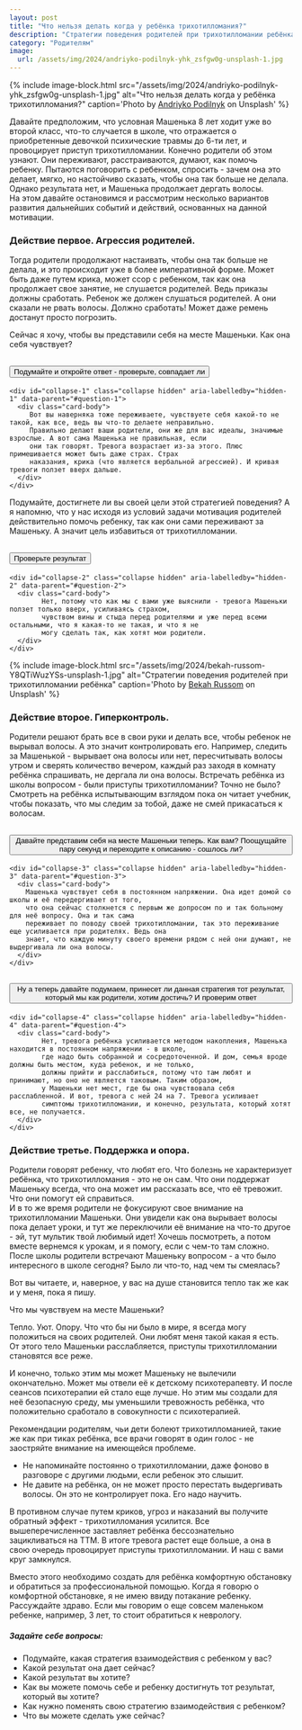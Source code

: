 ```yaml
---
layout: post
title: "Что нельзя делать когда у ребёнка трихотилломания?"
description: "Стратегии поведения родителей при трихотилломании ребёнка"
category: "Родителям"
image:
  url: /assets/img/2024/andriyko-podilnyk-yhk_zsfgw0g-unsplash-1.jpg
---
```

{% include image-block.html
src="/assets/img/2024/andriyko-podilnyk-yhk_zsfgw0g-unsplash-1.jpg"
alt="Что нельзя делать когда у ребёнка трихотилломания?"
caption='Photo by <a href="https://unsplash.com/@andriyko" rel="nofollow" >Andriyko Podilnyk</a> on Unsplash'
%}

Давайте предположим, что условная Машенька 8 лет ходит уже во второй класс, что-то случается в школе,
что отражается о приобретенные девочкой психические травмы до 6-ти лет, и провоцирует приступ трихотилломании.
Конечно родители об этом узнают. Они переживают, расстраиваются, думают, как помочь ребенку.
Пытаются поговорить с ребенком, спросить - зачем она это делает, мягко, но настойчиво сказать,
чтобы она так больше не делала. Однако результата нет, и Машенька продолжает дергать волосы.   
На этом давайте остановимся и рассмотрим несколько вариантов развития дальнейших событий и действий, основанных на
данной мотивации.

### Действие первое. Агрессия родителей.

Тогда родители продолжают настаивать, чтобы она так больше не делала, и это происходит уже в
более императивной форме. Может быть даже путем крика, может ссор с ребенком, так как она продолжает
свое занятие, не слушается родителей. Ведь приказы должны сработать. Ребенок же должен слушаться родителей.
А они сказали не рвать волосы. Должно сработать! Может даже ремень достанут просто погрозить.

Сейчас я хочу, чтобы вы представили себя на месте Машеньки. Как она себя чувствует?

<div class="accordion mb-1" id="question-1">
  <div class="card">
    <div class="card-header" id="hidden-1">
      <h2 class="mb-0 mt-0">
        <button class="btn btn-link btn-block text-left" type="button" data-bs-toggle="collapse" data-bs-target="#collapse-1" aria-expanded="true" aria-controls="collapseOne">
          Подумайте и откройте ответ - проверьте, совпадает ли
        </button>
      </h2>
    </div>

    <div id="collapse-1" class="collapse hidden" aria-labelledby="hidden-1" data-parent="#question-1">
      <div class="card-body">
         Вот вы наверняка тоже переживаете, чувствуете себя какой-то не такой, как все, ведь вы что-то делаете неправильно.
         Правильно делают ваши родители, они же для вас идеалы, значимые взрослые. А вот сама Машенька не правильная, если
         они так говорят. Тревога возрастает из-за этого. Плюс примешивается может быть даже страх. Страх
         наказания, крика (что является вербальной агрессией). И кривая тревоги ползет вверх дальше.     
      </div>
    </div>
  </div>
</div>

Подумайте, достигнете ли вы своей цели этой стратегией поведения? А я напомню, что у нас исходя из условий
задачи мотивация родителей действительно помочь ребенку, так как они сами переживают за Машеньку. А значит цель
избавиться от трихотилломании.

<div class="accordion mb-1" id="question-2">
  <div class="card">
    <div class="card-header" id="hidden-2">
      <h2 class="mb-0 mt-0">
        <button class="btn btn-link btn-block text-left" type="button" data-bs-toggle="collapse" data-bs-target="#collapse-2" aria-expanded="true" aria-controls="collapseOne">
            Проверьте результат
        </button>
      </h2>
    </div>

    <div id="collapse-2" class="collapse hidden" aria-labelledby="hidden-2" data-parent="#question-2">
      <div class="card-body">
            Нет, потому что как мы с вами уже выяснили - тревога Машеньки ползет только вверх, усиливаясь страхом,
            чувством вины и стыда перед родителями и уже перед всеми остальными, что я какая-то не такая, и что я не
            могу сделать так, как хотят мои родители.
      </div>
    </div>
  </div>
</div>

{% include image-block.html
src="/assets/img/2024/bekah-russom-Y8QTiWuzYSs-unsplash-1.jpg"
alt="Стратегии поведения родителей при трихотилломании ребёнка"
caption='Photo by <a href="https://unsplash.com/@bekahrussom" rel="nofollow" >Bekah Russom</a> on Unsplash'
%}

### Действие второе. Гиперконтроль.

Родители решают брать все в свои руки и делать все, чтобы ребенок не вырывал волосы. А это значит контролировать
его. Например, следить за Машенькой - вырывает она волосы или нет, пересчитывать волосы утром и сверять
количество вечером, каждый раз заходя в комнату ребёнка спрашивать, не дергала ли она волосы. Встречать
ребёнка из школы вопросом - были приступы трихотилломании? Точно не было? Смотреть на ребёнка испытывающим
взглядом пока он читает учебник, чтобы показать, что мы следим за тобой, даже не смей прикасаться к волосам.


<div class="accordion mb-1" id="question-3">
  <div class="card">
    <div class="card-header" id="hidden-3">
      <h2 class="mb-0 mt-0">
        <button class="btn btn-link btn-block text-left" type="button" data-bs-toggle="collapse" data-bs-target="#collapse-3" aria-expanded="true" aria-controls="collapseOne">
            Давайте представим себя на месте Машеньки теперь. Как вам? Поощущайте пару секунд
            и переходите к описанию - сошлось ли?
        </button>
      </h2>
    </div>

    <div id="collapse-3" class="collapse hidden" aria-labelledby="hidden-3" data-parent="#question-3">
      <div class="card-body">
        Машенька чувствует себя в постоянном напряжении. Она идет домой со школы и её передергивает от того,
        что она сейчас столкнется с первым же допросом по и так больному для неё вопросу. Она и так сама
        переживает по поводу своей трихотилломании, так это переживание еще усиливается при родителях. Ведь она
        знает, что каждую минуту своего времени рядом с ней они думают, не выдергивала ли она волосы.
      </div>
    </div>
  </div>
</div>

<div class="accordion mb-1" id="question-4">
  <div class="card">
    <div class="card-header" id="hidden-4">
      <h2 class="mb-0 mt-0">
        <button class="btn btn-link btn-block text-left" type="button" data-bs-toggle="collapse" data-bs-target="#collapse-4" aria-expanded="true" aria-controls="collapseOne">
            Ну а теперь давайте подумаем, принесет ли данная стратегия тот результат, который мы как родители,
            хотим достичь? И проверим ответ
        </button>
      </h2>
    </div>

    <div id="collapse-4" class="collapse hidden" aria-labelledby="hidden-4" data-parent="#question-4">
      <div class="card-body">
            Нет, тревога ребёнка усиливается методом накопления, Машенька находится в постоянном напряжении - в школе,
            где надо быть собранной и сосредоточенной. И дом, семья вроде должны быть местом, куда ребенок, и не только,
            должны прийти и расслабиться, потому что там любят и принимают, но оно не является таковым. Таким образом,
            у Машеньки нет мест, где бы она чувствовала себя расслабленной. И вот, тревога с ней 24 на 7. Тревога усиливает
            симптомы трихотилломании, и конечно, результата, который хотят все, не получается.
      </div>
    </div>
  </div>
</div>


### Действие третье. Поддержка и опора.

Родители говорят ребенку, что любят его. Что болезнь не характеризует ребёнка, что трихотилломания -
это не он сам. Что они поддержат Машеньку всегда, что она может им рассказать все, что её тревожит.
Что они помогут ей справиться.   
И в то же время родители не фокусируют свое внимание на трихотилломании Машеньки. Они увидели как она вырывает
волосы пока делает уроки, и тут же переключили её внимание на что-то другое - эй, тут мультик твой любимый идет!
Хочешь посмотреть, а потом вместе вернемся к урокам, и я помогу, если с чем-то там сложно.  
После школы родители встречают Машеньку вопросом - а что было интересного в школе сегодня? Было ли что-то, над чем ты
смеялась?

Вот вы читаете, и, наверное, у вас на душе становится тепло так же как и у меня, пока я пишу.

Что мы чувствуем на месте Машеньки?

Тепло. Уют. Опору. Что что бы ни было в мире, я всегда могу положиться на своих родителей. Они любят меня такой какая я
есть.   
От этого тело Машеньки расслабляется, приступы трихотилломании становятся все реже.

И конечно, только этим мы может Машеньку не вылечили окончательно. Может мы отвели её к детскому психотерапевту.
И после сеансов психотерапии ей стало еще лучше. Но этим мы создали для неё безопасную среду, мы уменьшили
тревожность ребёнка, что положительно сработало в совокупности с психотерапией.

Рекомендации родителям, чьи дети болеют трихотилломанией, такие же как при тиках ребёнка, все врачи говорят в один
голос - не заостряйте внимание на имеющейся проблеме.

- Не напоминайте постоянно о трихотилломании, даже фоново в разговоре с другими людьми, если ребенок это слышит.
- Не давите на ребёнка, он не может просто перестать выдергивать волосы. Он это не контролирует пока. Его надо научить.

В противном случае путем криков, угроз и наказаний вы получите обратный эффект - трихотилломания усилится.
Все вышеперечисленное заставляет ребёнка бессознательно зацикливаться на ТТМ. В итоге тревога растет еще больше, а она в
свою очередь провоцирует приступы трихотилломании. И наш с вами круг замкнулся.

Вместо этого необходимо создать для ребёнка комфортную обстановку и обратиться за профессиональной помощью.
Когда я говорю о комфортной обстановке, я не имею ввиду потакание ребенку. Рассуждайте здраво.
Если мы говорим о еще совсем маленьком ребенке, например, 3 лет, то стоит обратиться к неврологу.

<div class="card mb-4 mt-3">
  <div class="card-header">
    <h5 class="mb-0">Задайте себе вопросы:</h5>
  </div>
  <div class="card-body">
    <ul class="mb-1">
        <li>
           Подумайте, какая стратегия взаимодействия с ребенком у вас?
        </li>
        <li>
            Какой результат она дает сейчас?
        </li>
        <li>
            Какой результат вы хотите?
        </li>
        <li>
            Как вы можете помочь себе и ребенку достигнуть тот результат, который вы хотите?
        </li>
        <li>
            Как нужно поменять свою стратегию взаимодействия с ребенком?
        </li>
        <li>
            Что вы можете сделать уже сейчас?
        </li>
    </ul>
  </div>
</div>



